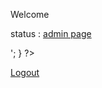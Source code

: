 <div>
    <!-- logged in user information -->
    <?php if(isset($_SESSION["email"])) : ?>
        <p>Welcome <strong><?php echo $_SESSION["email"]; ?></strong></p>
        <p>status : 
            <?php 
                if($_SESSION["status"] == 0){
                    echo "student"; 
                }
                else if ($_SESSION["status"] == 1){
                    echo "teacher";
                }
                else if ($_SESSION["status"] == 2){
                    echo "admin";
                    echo '<p><a href="admin.php">admin page</a></p>';
                }
            ?>
        </p>
        <p><a href="logout.php">Logout</a></p>
    <?php endif ?>
</div>